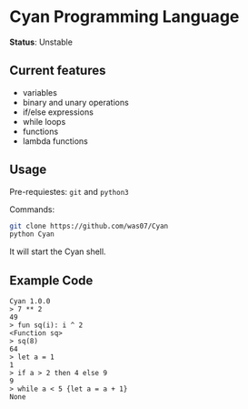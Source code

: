 # Cyan Programming Language

**Status**: Unstable

## Current features

- variables
- binary and unary operations
- if/else expressions
- while loops
- functions
- lambda functions

## Usage

Pre-requiestes: `git` and `python3`

Commands:
```bash
git clone https://github.com/was07/Cyan
python Cyan
```
It will start the Cyan shell.

## Example Code

```
Cyan 1.0.0
> 7 ** 2
49
> fun sq(i): i ^ 2
<Function sq>
> sq(8)
64
> let a = 1
1
> if a > 2 then 4 else 9
9
> while a < 5 {let a = a + 1}
None
```
